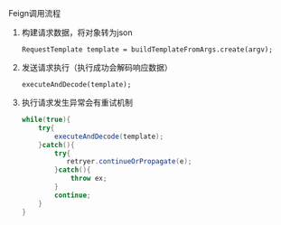 Feign调用流程

1. 构建请求数据，将对象转为json

   `RequestTemplate template = buildTemplateFromArgs.create(argv);`

2. 发送请求执行（执行成功会解码响应数据）

   `executeAndDecode(template);`

3. 执行请求发生异常会有重试机制

   ```java
   while(true){
       try{
           executeAndDecode(template);
       }catch(){
           try{
              retryer.continueOrPropagate(e); 
           }catch(){
               throw ex;
           }
           continue;
       }
   }
   ```

